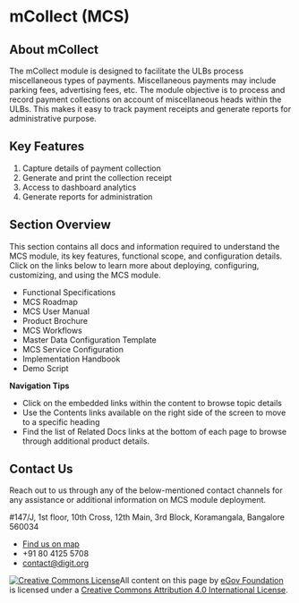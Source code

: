 # mCollect \(MCS\)

## About mCollect

The mCollect module is designed to facilitate the ULBs process miscellaneous types of payments. Miscellaneous payments may include parking fees, advertising fees, etc. The module objective is to process and record payment collections on account of miscellaneous heads within the ULBs. This makes it easy to track payment receipts and generate reports for administrative purpose.

## Key Features

1. Capture details of payment collection
2. Generate and print the collection receipt
3. Access to dashboard analytics
4. Generate reports for administration

## Section Overview <a id="section-overview"></a>

This section contains all docs and information required to understand the MCS module, its key features, functional scope, and configuration details. Click on the links below to learn more about deploying, configuring, customizing, and using the MCS module.

* Functional Specifications
* MCS Roadmap
* MCS User Manual
* Product Brochure
* MCS Workflows
* Master Data Configuration Template
* MCS Service Configuration
* Implementation Handbook
* Demo Script

**Navigation Tips**

* Click on the embedded links within the content to browse topic details
* Use the Contents links available on the right side of the screen to move to a specific heading
* Find the list of Related Docs links at the bottom of each page to browse through additional product details.

## Contact Us <a id="contact-us"></a>

Reach out to us through any of the below-mentioned contact channels for any assistance or additional information on MCS module deployment.

\#147/J, 1st floor, 10th Cross, 12th Main, 3rd Block, Koramangala, Bangalore 560034

* ​[Find us on map](https://goo.gl/maps/pYCFMhHWW7r)​
* +91 80 4125 5708
* contact@digit.org

​[​![Creative Commons License](https://i.creativecommons.org/l/by/4.0/80x15.png)​](http://creativecommons.org/licenses/by/4.0/)All content on this page by [eGov Foundation](https://egov.org.in/) is licensed under a [Creative Commons Attribution 4.0 International License](http://creativecommons.org/licenses/by/4.0/).[  
](https://docs.digit.org/modules)

